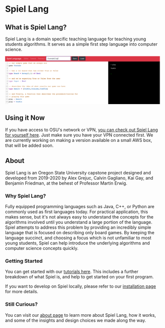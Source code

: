 # Spiel Lang

## What is Spiel Lang?

Spiel Lang is a domain specific teaching language for teaching young students algorithms. It serves as a simple first step language into computer science.

![The Spiel online tool.](imgs/ex2.png)

## Using it Now

If you have access to OSU's network or VPN, [you can check out Spiel Lang for yourself here](http://access.engr.orst.edu:5168/). Just make sure you have your VPN connected first. We are currently working on making a version available on a small AWS box, that will be added soon.

## About

Spiel Lang is an Oregon State University capstone project designed and developed from 2019-2020 by Alex Grejuc, Calvin Gagliano, Kai Gay, and Benjamin Friedman, at the behest of Professor Martin Erwig.

### Why Spiel Lang?

Fully equipped programming languages such as Java, C++, or Python are commonly used as first languages today. For practical application, this makes sense, but it's not always easy to understand the concepts for the algorithms involved until you understand a large portion of the language. Spiel attempts to address this problem by providing an incredibly simple language that is focused on describing only board games. By keeping the language succinct, and choosing a focus which is not unfamiliar to most young students, Spiel can help introduce the underlying algorithms and computer science concepts quickly.

### Getting Started

You can get started with our [tutorials here](Tutorials/All.md). This includes a further breakdown of what Spiel is, and help to get started on your first program.

If you want to develop on Spiel locally, please refer to our [installation page](INSTALLATION) for more details.

### Still Curious?

You can visit our [about page](ABOUT) to learn more about Spiel Lang, how it works, and some of the insights and design choices we made along the way.
